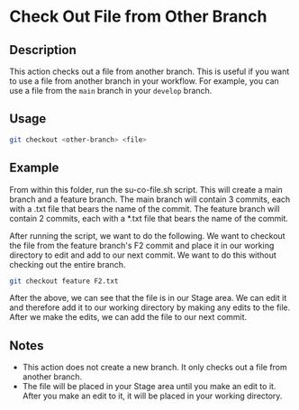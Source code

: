 # Check Out File from Other Branch

## Description

This action checks out a file from another branch. This is useful if you want to use a file from another branch in your workflow. For example, you can use a file from the `main` branch in your `develop` branch.

## Usage

```bash
git checkout <other-branch> <file>
```

## Example

From within this folder, run the su-co-file.sh script. This will create a main branch and a feature branch. The main branch will contain 3 commits, each with a .txt file that bears the name of the commit. The feature branch will contain 2 commits, each with a *.txt file that bears the name of the commit.

After running the script, we want to do the following. We want to checkout the file from the feature branch's F2 commit and place it in our working directory to edit and add to our next commit. We want to do this without checking out the entire branch.

```bash
git checkout feature F2.txt
```

After the above, we can see that the file is in our Stage area. We can edit it and therefore add it to our working directory by making any edits to the file. After we make the edits, we can add the file to our next commit.

## Notes

- This action does not create a new branch. It only checks out a file from another branch.
- The file will be placed in your Stage area until you make an edit to it. After you make an edit to it, it will be placed in your working directory.